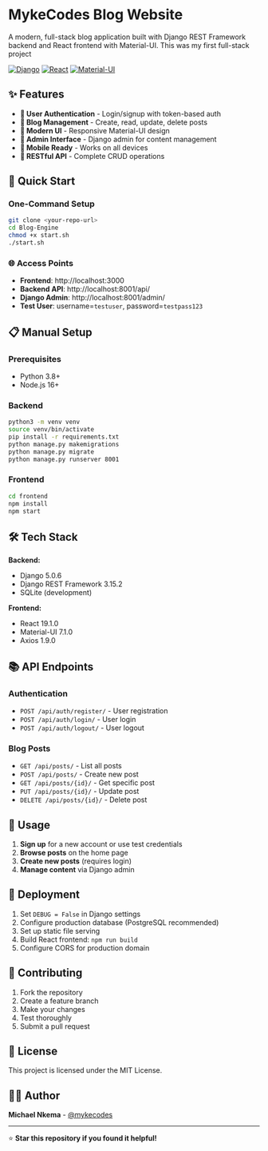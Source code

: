 # MykeCodes Blog Website

A modern, full-stack blog application built with Django REST Framework backend and React frontend with Material-UI.
This was my first full-stack project

[![Django](https://img.shields.io/badge/Django-5.0.6-green.svg)](https://djangoproject.com/)
[![React](https://img.shields.io/badge/React-19.1.0-blue.svg)](https://reactjs.org/)
[![Material-UI](https://img.shields.io/badge/Material--UI-7.1.0-blue.svg)](https://mui.com/)

## ✨ Features

- **🔐 User Authentication** - Login/signup with token-based auth
- **📝 Blog Management** - Create, read, update, delete posts
- **🎨 Modern UI** - Responsive Material-UI design
- **🔧 Admin Interface** - Django admin for content management
- **📱 Mobile Ready** - Works on all devices
- **🚀 RESTful API** - Complete CRUD operations

## 🚀 Quick Start

### One-Command Setup
```bash
git clone <your-repo-url>
cd Blog-Engine
chmod +x start.sh
./start.sh
```

### 🌐 Access Points
- **Frontend**: http://localhost:3000
- **Backend API**: http://localhost:8001/api/
- **Django Admin**: http://localhost:8001/admin/
- **Test User**: username=`testuser`, password=`testpass123`

## 📋 Manual Setup

### Prerequisites
- Python 3.8+
- Node.js 16+

### Backend
```bash
python3 -m venv venv
source venv/bin/activate
pip install -r requirements.txt
python manage.py makemigrations
python manage.py migrate
python manage.py runserver 8001
```

### Frontend
```bash
cd frontend
npm install
npm start
```

## 🛠️ Tech Stack

**Backend:**
- Django 5.0.6
- Django REST Framework 3.15.2
- SQLite (development)

**Frontend:**
- React 19.1.0
- Material-UI 7.1.0
- Axios 1.9.0

## 📚 API Endpoints

### Authentication
- `POST /api/auth/register/` - User registration
- `POST /api/auth/login/` - User login
- `POST /api/auth/logout/` - User logout

### Blog Posts
- `GET /api/posts/` - List all posts
- `POST /api/posts/` - Create new post
- `GET /api/posts/{id}/` - Get specific post
- `PUT /api/posts/{id}/` - Update post
- `DELETE /api/posts/{id}/` - Delete post

## 🎯 Usage

1. **Sign up** for a new account or use test credentials
2. **Browse posts** on the home page
3. **Create new posts** (requires login)
4. **Manage content** via Django admin

## 🚀 Deployment

1. Set `DEBUG = False` in Django settings
2. Configure production database (PostgreSQL recommended)
3. Set up static file serving
4. Build React frontend: `npm run build`
5. Configure CORS for production domain

## 🤝 Contributing

1. Fork the repository
2. Create a feature branch
3. Make your changes
4. Test thoroughly
5. Submit a pull request

## 📝 License

This project is licensed under the MIT License.

## 👨‍💻 Author

**Michael Nkema** - [@mykecodes](https://github.com/mykecodes)

---

⭐ **Star this repository if you found it helpful!**
